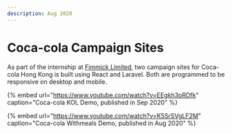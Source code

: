 ```yaml
---
description: Aug 2020
---
```


# Coca-cola Campaign Sites

As part of the internship at [Fimmick Limited](https://fimmick.com), two campaign sites for Coca-cola Hong Kong is built using React and Laravel. Both are programmed to be responsive on desktop and mobile.

{% embed url="https://www.youtube.com/watch?v=EEgkh3oRDfk" caption="Coca-cola KOL Demo, published in Sep 2020" %}

{% embed url="https://www.youtube.com/watch?v=K5SrSVgLF2M" caption="Coca-cola Withmeals Demo, published in Aug 2020" %}



